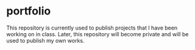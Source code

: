# portfolio
This repository is currently used to publish projects that I have been working on in class.  Later, this repository will become private and will be used to publish my own works.
